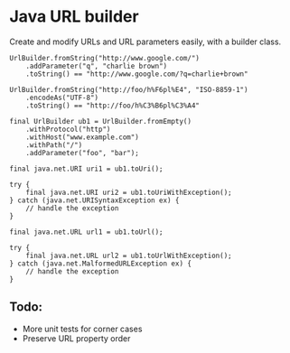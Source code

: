 Java URL builder
================

Create and modify URLs and URL parameters easily, with a builder class.

    UrlBuilder.fromString("http://www.google.com/")
        .addParameter("q", "charlie brown")
        .toString() == "http://www.google.com/?q=charlie+brown"

    UrlBuilder.fromString("http://foo/h%F6pl%E4", "ISO-8859-1")
        .encodeAs("UTF-8")
        .toString() == "http://foo/h%C3%B6pl%C3%A4"

    final UrlBuilder ub1 = UrlBuilder.fromEmpty()
        .withProtocol("http")
        .withHost("www.example.com")
        .withPath("/")
        .addParameter("foo", "bar");

    final java.net.URI uri1 = ub1.toUri();

    try {
        final java.net.URI uri2 = ub1.toUriWithException();
    } catch (java.net.URISyntaxException ex) {
        // handle the exception
    }

    final java.net.URL url1 = ub1.toUrl();

    try {
        final java.net.URL url2 = ub1.toUrlWithException();
    } catch (java.net.MalformedURLException ex) {
        // handle the exception
    }

Todo:
-----

* More unit tests for corner cases
* Preserve URL property order